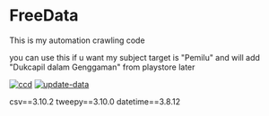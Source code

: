 # FreeData
This is my automation crawling code

you can use this if u want
my subject target is "Pemilu" 
and will add "Dukcapil dalam Genggaman" from playstore later

[![ccd](https://github.com/ebola1997/FreeData/actions/workflows/automation.yml/badge.svg?event=status)](https://github.com/ebola1997/FreeData/actions/workflows/automation.yml)
[![update-data](https://github.com/ebola1997/FreeData/actions/workflows/automation.yml/badge.svg)](https://github.com/ebola1997/FreeData/actions/workflows/automation.yml)


csv==3.10.2
tweepy==3.10.0
datetime==3.8.12
